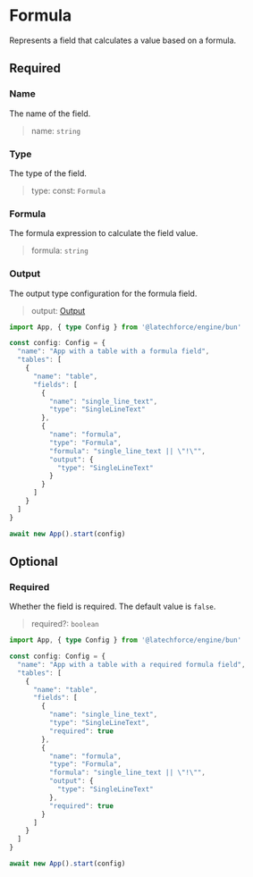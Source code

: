 # Formula

Represents a field that calculates a value based on a formula.

## Required

### Name

The name of the field.
>name: `string`

### Type

The type of the field.
>type: const: `Formula`

### Formula

The formula expression to calculate the field value.
>formula: `string`

### Output

The output type configuration for the formula field.
>output: [Output](/api/table/field/formula/output)

```ts
import App, { type Config } from '@latechforce/engine/bun'

const config: Config = {
  "name": "App with a table with a formula field",
  "tables": [
    {
      "name": "table",
      "fields": [
        {
          "name": "single_line_text",
          "type": "SingleLineText"
        },
        {
          "name": "formula",
          "type": "Formula",
          "formula": "single_line_text || \"!\"",
          "output": {
            "type": "SingleLineText"
          }
        }
      ]
    }
  ]
}

await new App().start(config)
```
## Optional

### Required

Whether the field is required.
The default value is `false`.
>required?: `boolean`

```ts
import App, { type Config } from '@latechforce/engine/bun'

const config: Config = {
  "name": "App with a table with a required formula field",
  "tables": [
    {
      "name": "table",
      "fields": [
        {
          "name": "single_line_text",
          "type": "SingleLineText",
          "required": true
        },
        {
          "name": "formula",
          "type": "Formula",
          "formula": "single_line_text || \"!\"",
          "output": {
            "type": "SingleLineText"
          },
          "required": true
        }
      ]
    }
  ]
}

await new App().start(config)
```
